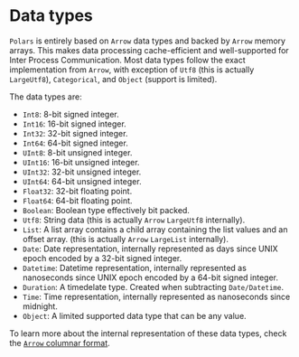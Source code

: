 # Data types

`Polars` is entirely based on `Arrow` data types and backed by `Arrow` memory arrays. This makes data processing
cache-efficient and well-supported for Inter Process Communication. Most data types follow the exact implementation
from `Arrow`, with exception of `Utf8` (this is actually `LargeUtf8`), `Categorical`, and `Object` (support is limited).

The data types are:

- `Int8`: 8-bit signed integer.
- `Int16`: 16-bit signed integer.
- `Int32`: 32-bit signed integer.
- `Int64`: 64-bit signed integer.
- `UInt8`: 8-bit unsigned integer.
- `UInt16`: 16-bit unsigned integer.
- `UInt32`: 32-bit unsigned integer.
- `UInt64`: 64-bit unsigned integer.
- `Float32`: 32-bit floating point.
- `Float64`: 64-bit floating point.
- `Boolean`: Boolean type effectively bit packed.
- `Utf8`: String data (this is actually `Arrow` `LargeUtf8` internally).
- `List`: A list array contains a child array containing the list values and an offset array. (this is actually `Arrow` `LargeList` internally).
- `Date`: Date representation, internally represented as days since UNIX epoch encoded by a 32-bit signed integer.
- `Datetime`: Datetime representation, internally represented as nanoseconds since UNIX epoch encoded by a 64-bit signed integer.
- `Duration`: A timedelate type. Created when subtracting `Date/Datetime`.
- `Time`: Time representation, internally represented as nanoseconds since midnight.
- `Object`: A limited supported data type that can be any value.

To learn more about the internal representation of these data types, check the [`Arrow` columnar format](https://arrow.apache.org/docs/format/Columnar.html).
